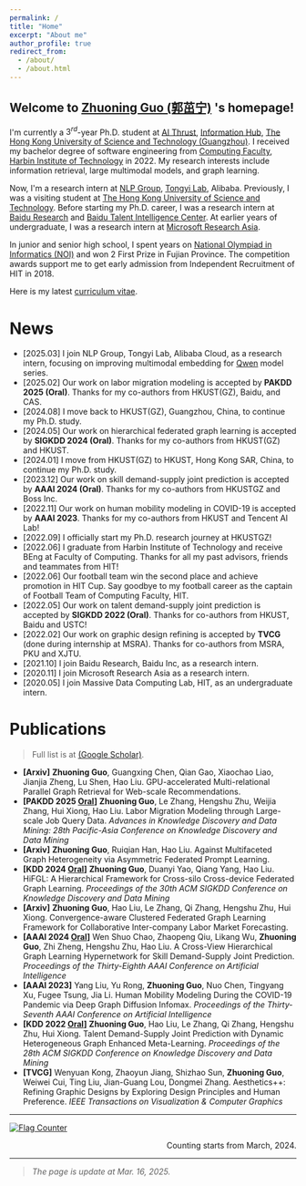 ```yaml
---
permalink: /
title: "Home"
excerpt: "About me"
author_profile: true
redirect_from:
  - /about/
  - /about.html
---
```


## Welcome to [Zhuoning Guo (郭茁宁)](https://gzn00417.github.io/) 's homepage!

I'm currently a $3^{rd}$-year Ph.D. student at [AI Thrust](https://infh.hkust-gz.edu.cn/en/academics/ai), [Information Hub](https://infh.hkust-gz.edu.cn/en), [The Hong Kong University of Science and Technology (Guangzhou)](https://hkust-gz.edu.cn/). I received my bachelor degree of software engineering from [Computing Faculty](http://cs.hit.edu.cn/), [Harbin Institute of Technology](http://www.hit.edu.cn/) in 2022. My research interests include information retrieval, large multimodal models, and graph learning.

Now, I'm a research intern at [NLP Group](https://huggingface.co/Alibaba-NLP), [Tongyi Lab](https://tongyi.aliyun.com), Alibaba. Previously, I was a visiting student at [The Hong Kong University of Science and Technology](https://hkust.edu.hk/). Before starting my Ph.D. career, I was a research intern at [Baidu Research](http://research.baidu.com/) and [Baidu Talent Intelligence Center](https://ai.baidu.com/solution/recruitment). At earlier years of undergraduate, I was a research intern at [Microsoft Research Asia](https://www.msra.cn/).

In junior and senior high school, I spent years on [National Olympiad in Informatics (NOI)](https://www.noi.cn/) and won 2 First Prize in Fujian Province. The competition awards support me to get early admission from Independent Recruitment of HIT in 2018.

Here is my latest [curriculum vitae](https://gzn00417.github.io/cv/).


# News

- \[2025.03\] I join NLP Group, Tongyi Lab, Alibaba Cloud, as a research intern, focusing on improving multimodal embedding for [Qwen](https://qwenlm.github.io/) model series.
- \[2025.02\] Our work on labor migration modeling is accepted by **PAKDD 2025 (Oral)**. Thanks for my co-authors from HKUST(GZ), Baidu, and CAS.
- \[2024.08\] I move back to HKUST(GZ), Guangzhou, China, to continue my Ph.D. study.
- \[2024.05\] Our work on hierarchical federated graph learning is accepted by **SIGKDD 2024 (Oral)**. Thanks for my co-authors from HKUST(GZ) and HKUST.
- \[2024.01\] I move from HKUST(GZ) to HKUST, Hong Kong SAR, China, to continue my Ph.D. study.
- \[2023.12\] Our work on skill demand-supply joint prediction is accepted by **AAAI 2024 (Oral)**. Thanks for my co-authors from HKUSTGZ and Boss Inc.
- \[2022.11\] Our work on human mobility modeling in COVID-19 is accepted by **AAAI 2023**. Thanks for my co-authors from HKUST and Tencent AI Lab!
- \[2022.09\] I officially start my Ph.D. research journey at HKUSTGZ!
- \[2022.06\] I graduate from Harbin Institute of Technology and receive BEng at Faculty of Computing. Thanks for all my past advisors, friends and teammates from HIT!
- \[2022.06\] Our football team win the second place and achieve promotion in HIT Cup. Say goodbye to my football career as the captain of Football Team of Computing Faculty, HIT.
- \[2022.05\] Our work on talent demand-supply joint prediction is accepted by **SIGKDD 2022 (Oral)**. Thanks for co-authors from HKUST, Baidu and USTC!
- \[2022.02\] Our work on graphic design refining is accepted by **TVCG** (done during internship at MSRA). Thanks for co-authors from MSRA, PKU and XJTU.
- \[2021.10\] I join Baidu Research, Baidu Inc, as a research intern.
- \[2020.11\] I join Microsoft Research Asia as a research intern.
- \[2020.05\] I join Massive Data Computing Lab, HIT, as an undergraduate intern.

# Publications

> Full list is at [(Google Scholar)](https://scholar.google.com/citations?user=jBd64WgAAAAJ).

- **[Arxiv]** **Zhuoning Guo**, Guangxing Chen, Qian Gao, Xiaochao Liao, Jianjia Zheng, Lu Shen, Hao Liu. GPU-accelerated Multi-relational Parallel Graph Retrieval for Web-scale Recommendations.
- **[PAKDD 2025 <u>Oral</u>]** **Zhuoning Guo**, Le Zhang, Hengshu Zhu, Weijia Zhang, Hui Xiong, Hao Liu. Labor Migration Modeling through Large-scale Job Query Data. *Advances in Knowledge Discovery and Data Mining: 28th Pacific-Asia Conference on Knowledge Discovery and Data Mining*
- **[Arxiv]** **Zhuoning Guo**, Ruiqian Han, Hao Liu. Against Multifaceted Graph Heterogeneity via Asymmetric Federated Prompt Learning.
- **[KDD 2024 <u>Oral</u>]** **Zhuoning Guo**, Duanyi Yao, Qiang Yang, Hao Liu. HiFGL: A Hierarchical Framework for Cross-silo Cross-device Federated Graph Learning. *Proceedings of the 30th ACM SIGKDD Conference on Knowledge Discovery and Data Mining*
- **[Arxiv]** **Zhuoning Guo**, Hao Liu, Le Zhang, Qi Zhang, Hengshu Zhu, Hui Xiong. Convergence-aware Clustered Federated Graph Learning Framework for Collaborative Inter-company Labor Market Forecasting.
- **[AAAI 2024 <u>Oral</u>]** Wen Shuo Chao, Zhaopeng Qiu, Likang Wu, **Zhuoning Guo**, Zhi Zheng, Hengshu Zhu, Hao Liu. A Cross-View Hierarchical Graph Learning Hypernetwork for Skill Demand-Supply Joint Prediction. *Proceedings of the Thirty-Eighth AAAI Conference on Artificial Intelligence*
- **[AAAI 2023]** Yang Liu, Yu Rong, **Zhuoning Guo**, Nuo Chen, Tingyang Xu, Fugee Tsung, Jia Li. Human Mobility Modeling During the COVID-19 Pandemic via Deep Graph Diffusion Infomax. *Proceedings of the Thirty-Seventh AAAI Conference on Artificial Intelligence*
- **[KDD 2022 <u>Oral</u>]** **Zhuoning Guo**, Hao Liu, Le Zhang, Qi Zhang, Hengshu Zhu, Hui Xiong. Talent Demand-Supply Joint Prediction with Dynamic Heterogeneous Graph Enhanced Meta-Learning. *Proceedings of the 28th ACM SIGKDD Conference on Knowledge Discovery and Data Mining*
- **[TVCG]** Wenyuan Kong, Zhaoyun Jiang, Shizhao Sun, **Zhuoning Guo**, Weiwei Cui, Ting Liu, Jian-Guang Lou, Dongmei Zhang. Aesthetics++: Refining Graphic Designs by Exploring Design Principles and Human Preference. *IEEE Transactions on Visualization & Computer Graphics*

---

<a href="https://info.flagcounter.com/PELK"><img src="https://s11.flagcounter.com/map/PELK/size_l/txt_000000/border_CCCCCC/pageviews_1/viewers_0/flags_0/" alt="Flag Counter" border="0"></a>
<div style="text-align: right;">Counting starts from March, 2024.</div>

---

> *The page is update at Mar. 16, 2025.*
